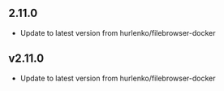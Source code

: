  
## 2.11.0
- Update to latest version from hurlenko/filebrowser-docker
 
## v2.11.0
- Update to latest version from hurlenko/filebrowser-docker

